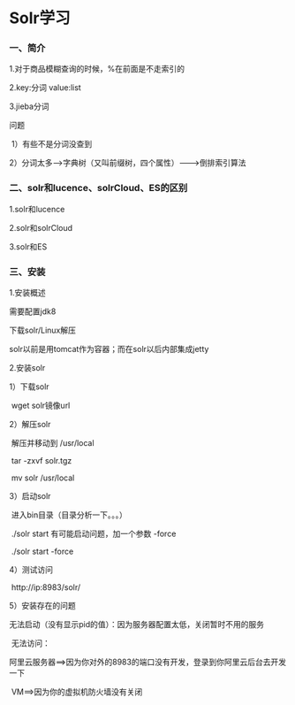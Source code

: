 # Solr学习



### 一、简介 

1.对于商品模糊查询的时候，%在前面是不走索引的

2.key:分词 value:list<id>

3.jieba分词

问题

​	1）有些不是分词没查到

​	2）分词太多-->字典树（又叫前缀树，四个属性）--->倒排索引算法

### 二、solr和lucence、solrCloud、ES的区别

1.solr和lucence

2.solr和solrCloud

3.solr和ES

### 三、安装

1.安装概述

需要配置jdk8

下载solr/Linux解压

solr以前是用tomcat作为容器；而在solr以后内部集成jetty

2.安装solr

1）下载solr

​	wget solr镜像url

2）解压solr

​	解压并移动到   /usr/local

​	tar -zxvf solr.tgz

​	mv solr /usr/local

3）启动solr	

​	进入bin目录（目录分析一下。。。）

​	./solr start 有可能启动问题，加一个参数 -force

​	./solr start -force

4）测试访问

​	http://ip:8983/solr/

5）安装存在的问题

​	无法启动（没有显示pid的值）：因为服务器配置太低，关闭暂时不用的服务

​	无法访问：

​		阿里云服务器==>因为你对外的8983的端口没有开发，登录到你阿里云后台去开发一下

​		VM==>因为你的虚拟机防火墙没有关闭



​	